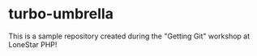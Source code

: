 # turbo-umbrella
This is a sample repository created during the "Getting Git" workshop at LoneStar PHP!
